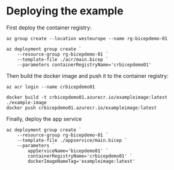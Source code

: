 # Deploying the example
First deploy the container registry:
```pwsh
az group create --location westeurope --name rg-bicepdemo-01

az deployment group create `
    --resource-group rg-bicepdemo-01 `
    --template-file ./acr/main.bicep `
    --parameters containerRegistryName='crbicepdemo01'
```

Then build the docker image and push it to the container registry:
```pwsh
az acr login --name crbicepdemo01

docker build -t crbicepdemo01.azurecr.io/exampleimage:latest ./example-image
docker push crbicepdemo01.azurecr.io/exampleimage:latest
```

Finally, deploy the app service
```pwsh
az deployment group create `
    --resource-group rg-bicepdemo-01 `
    --template-file ./appservice/main.bicep `
    --parameters `
        appServiceName='bicepdemo01' `
        containerRegistryName='crbicepdemo01' `
        dockerImageNameTag='exampleimage:latest'
```
